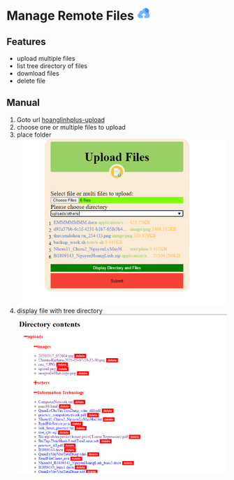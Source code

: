 # **Manage Remote Files**  ![upload image](images/upload-file.png)

## Features
- upload multiple files 
- list tree directory of files
- download files
- delete file
## Manual
1. Goto url [hoanglinhplus-upload](https://www.hoanglinhplus.cf/upload/)
2. choose one or multiple files to upload
3. place folder
  ![upload_page](images/upload_page.png)
4. display file with tree directory
   ![tree_directory](images/tree_directory.png)
   

